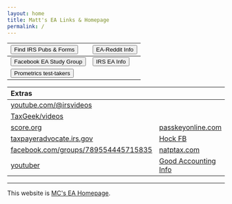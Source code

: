 ```yaml
---
layout: home
title: Matt's EA Links & Homepage
permalink: /
---
```


<script>
function buttonEA() { window.open("https://www.irs.gov/tax-professionals/enrolled-agents"); }
function buttonForms() { window.open("https://www.irs.gov/forms-instructions"); }
function buttonReddit() { window.open("https://www.reddit.com/r/enrolledagent/"); }
function buttonFB() { window.open("https://www.facebook.com/groups/eastudygroup"); }
function buttonPM() { window.open("https://www.prometric.com/test-takers/search/irs"); }
</script>



| <button onclick="buttonForms()">Find IRS Pubs & Forms</button> | <button onclick="buttonReddit()">EA-Reddit Info</button> |
|:-|:-|
|  <button onclick="buttonFB()">Facebook EA Study Group</button> | <button onclick="buttonEA()">IRS EA Info</button> |
| <button onclick="buttonPM()">Prometrics test-takers</button> |  |

|Extras||
|:-|:-|
|[youtube.com/@irsvideos](https://www.youtube.com/@irsvideos)||
| [TaxGeek/videos](https://www.youtube.com/@TheTaxGeek/videos) ||
| [score.org](https://www.score.org) | [passkeyonline.com](https://passkeyonline.com) |
| [taxpayeradvocate.irs.gov](https://www.taxpayeradvocate.irs.gov/) | [Hock FB](https://www.facebook.com/groups/789554445715835/user/100064721014975/) |
| [facebook.com/groups/789554445715835](https://www.facebook.com/groups/789554445715835) | [natptax.com](https://blog.natptax.com/article?articleId=6IvWK0askHrRjWvN7BP7oC) |
| [youtuber](https://www.youtube.com/watch?v=rE9Tc29A-fU) | [Good Accounting Info](https://www.youtube.com/@AcumenLearning/videos) |

---

This website is [MC's EA Homepage](https://mcc-us.github.io/ea/).